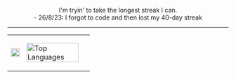 <p align="center">
  I'm tryin' to take the longest streak I can. <br>
  - 26/8/23: I forgot to code and then lost my 40-day streak
  <hr>
</p>

<table align="center">
  <tr>
    <td>
      <p align="center">
        <a href="https://git.io/streak-stats"> <img src="https://streak-stats.demolab.com?user=whynotkimhari&theme=catppuccin-mocha" width="100%"> </a>
      </p>
    </td>
    <td>
      <p align="left">
        <a href="https://github.com/whynotkimhari/github-readme-stats"> <img src="https://github-readme-stats.vercel.app/api/top-langs/?username=whynotkimhari&layout=compact&langs_count=10" alt ="Top Languages" width ="93%"/>
        </a>
      </p>
    </td>
  </tr>
</table>
